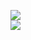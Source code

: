 [![](https://img.shields.io/badge/Made%20With-Github%20Spray-lightgrey.svg?style=for-the-badge&logo=github)](https://github.com/Annihil/github-spray#23740)  
[![](https://i.imgur.com/2DrTn0Z.gif)](https://github.com/Annihil/github-spray)
